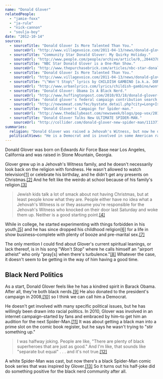 ```yaml
---
name: "Donald Glover"
relatedPeople:
  - "jamie-foxx"
  - "ja-rule"
  - "nick-cannon"
  - "soulja-boy"
date: "2012-10-14"
sources:
  - sourceTitle: "Donald Glover Is More Talented Than You."
    sourceUrl: "http://www.villagevoice.com/2011-04-13/news/donald-glover-is-more-talented-than-you/2/"
  - sourceTitle: "Community Star Donald Glover: My Quirky Holiday."
    sourceUrl: "http://www.people.com/people/archive/article/0,,20443784,00.html"
  - sourceTitle: "NBC Star Donald Glover is a One-Man Show."
    sourceUrl: "http://www.thepurchasebrick.com/articles/nbc-star-donald-glover-is-a-one-man-show"
  - sourceTitle: "Donald Glover Is More Talented Than You."
    sourceUrl: "http://www.villagevoice.com/2011-04-13/news/donald-glover-is-more-talented-than-you/"
  - sourceTitle: "\"Won't Stop\" lyrics by CHILDISH GAMBINO [a.k.a. DONALD GLOVER]."
    sourceUrl: "http://www.urbanlyrics.com/lyrics/childish-gambino/wontstop.html"
  - sourceTitle: "Donald Glover: Obama Is A Black Nerd."
    sourceUrl: "http://www.huffingtonpost.com/2010/03/18/donald-glover-obama-is-a_n_504645.html"
  - sourceTitle: "donald glover's federal campaign contribution search results."
    sourceUrl: "http://newsmeat.com/fec/bystate_detail.php?city=Long+Island+City&st=NY&last=glover&first=donald"
  - sourceTitle: "Donald Glover's Campaign for Spider-man."
    sourceUrl: "http://www.thedailybeast.com/newsweek/blogs/pop-vox/2010/06/02/can-spider-man-be-black-.html"
  - sourceTitle: "Donald Glover Talks New ULTIMATE SPIDER-MAN."
    sourceUrl: "http://collider.com/donald-glover-new-spider-man/111377/"
summaries:
  religion: "Donald Glover was raised a Jehovah's Witness, but now he doesn't seem very concerned with religion."
  politicalViews: "He is a Democrat and is involved in some American racial politics."
---
```


Donald Glover was born on Edwards Air Force Base near Los Angeles, California and was raised in Stone Mountain, Georgia.

Glover grew up in a Jehovah's Witness family, and he doesn't necessarily look back on the religion with fondness. He wasn't allowed to watch television<a class="source-citation" href="#http%3A%2F%2Fwww.villagevoice.com%2F2011-04-13%2Fnews%2Fdonald-glover-is-more-talented-than-you%2F2%2F" title="Donald Glover Is More Talented Than You.">[1]</a> or celebrate his birthday, and he didn't get any presents on Christmas.<a class="source-citation" href="#http%3A%2F%2Fwww.people.com%2Fpeople%2Farchive%2Farticle%2F0%2C%2C20443784%2C00.html" title="Community Star Donald Glover: My Quirky Holiday.">[2]</a> And he felt like the weirdo at school because of his family's religion.<a class="source-citation" href="#http%3A%2F%2Fwww.thepurchasebrick.com%2Farticles%2Fnbc-star-donald-glover-is-a-one-man-show" title="NBC Star Donald Glover is a One-Man Show.">[3]</a>

>Jewish kids talk a lot of smack about not having Christmas, but at least people know what they are. People either have no idea what a Jehovah's Witness is or they assume you're responsible for the Jehovah's Witness who knocked on their door last Saturday and woke them up. Neither is a good starting point.<a class="source-citation" href="#http%3A%2F%2Fwww.people.com%2Fpeople%2Farchive%2Farticle%2F0%2C%2C20443784%2C00.html" title="Community Star Donald Glover: My Quirky Holiday.">[4]</a>

While in college, he started experimenting with things forbidden in his youth,<a class="source-citation" href="#http%3A%2F%2Fwww.villagevoice.com%2F2011-04-13%2Fnews%2Fdonald-glover-is-more-talented-than-you%2F2%2F" title="Donald Glover Is More Talented Than You.">[5]</a> and he has since dropped his childhood religion<a class="source-citation" href="#http%3A%2F%2Fwww.villagevoice.com%2F2011-04-13%2Fnews%2Fdonald-glover-is-more-talented-than-you%2F" title="Donald Glover Is More Talented Than You.">[6]</a> for a life in show business–complete with plenty of booze and pre-marital sex.<a class="source-citation" href="#http%3A%2F%2Fwww.thepurchasebrick.com%2Farticles%2Fnbc-star-donald-glover-is-a-one-man-show" title="NBC Star Donald Glover is a One-Man Show.">[7]</a>

The only mention I could find about Glover's current spiritual leanings, or lack thereof, is in his song "Won't Stop" where he calls himself an "airport atheist" who only "pray[s] when there's turbulence."<a class="source-citation" href="#http%3A%2F%2Fwww.urbanlyrics.com%2Flyrics%2Fchildish-gambino%2Fwontstop.html" title="&quot;Won&apos;t Stop&quot; lyrics by CHILDISH GAMBINO [a.k.a. DONALD GLOVER].">[8]</a> Whatever the case, it doesn't seem to be getting in the way of him having a good time.


## Black Nerd Politics

As a start, Donald Glover feels like he has a kindred spirit in Barack Obama. After all, they're both black nerds.<a class="source-citation" href="#http%3A%2F%2Fwww.huffingtonpost.com%2F2010%2F03%2F18%2Fdonald-glover-obama-is-a_n_504645.html" title="Donald Glover: Obama Is A Black Nerd.">[9]</a> He also donated to the president's campaign in 2008,<a class="source-citation" href="#http%3A%2F%2Fnewsmeat.com%2Ffec%2Fbystate_detail.php%3Fcity%3DLong%2BIsland%2BCity%26st%3DNY%26last%3Dglover%26first%3Ddonald" title="donald glover&apos;s federal campaign contribution search results.">[10]</a> so I think we can call him a Democrat.

He doesn't get involved with many specific political issues, but he has willingly been drawn into racial politics. In 2010, Glover was involved in an internet campaign–started by fans and embraced by him–to get him an audition for the next Spider-Man.<a class="source-citation" href="#http%3A%2F%2Fwww.thedailybeast.com%2Fnewsweek%2Fblogs%2Fpop-vox%2F2010%2F06%2F02%2Fcan-spider-man-be-black-.html" title="Donald Glover&apos;s Campaign for Spider-man.">[11]</a> It was about getting a black man into a prime slot on the comic book register, but he says he wasn't trying to "stir something up."

>I was halfway joking. People are like, "There are plenty of black superheroes that are just as good." And I'm like, that sounds like "separate but equal" . . . and it's not true.<a class="source-citation" href="#http%3A%2F%2Fwww.thepurchasebrick.com%2Farticles%2Fnbc-star-donald-glover-is-a-one-man-show" title="NBC Star Donald Glover is a One-Man Show.">[12]</a>

A white Spider-Man was cast, but now there's a black Spider-Man comic book series that was inspired by Glover.<a class="source-citation" href="#http%3A%2F%2Fcollider.com%2Fdonald-glover-new-spider-man%2F111377%2F" title="Donald Glover Talks New ULTIMATE SPIDER-MAN.">[13]</a> So it turns out his half-joke did do something positive for the black nerd community after all.